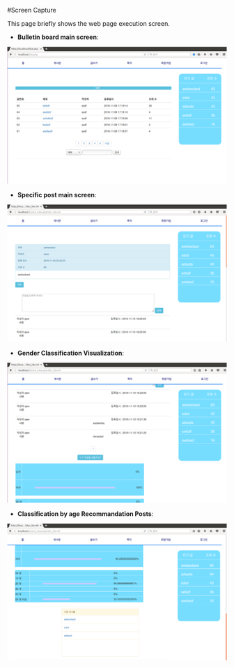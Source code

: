 #Screen Capture 

This page briefly shows the web page execution screen.

* **Bulletin board main screen**:

![boardMainShot.png](images/boardMainShot.png)


* **Specific post main screen**:

![postMainShot.png](images/postMainShot.png)


* **Gender Classification Visualization**:

![genderClassification.png](images/genderClassification.png)


* **Classification by age Recommandation Posts**:

![postRecommandation.png](images/postRecommandation.png)

